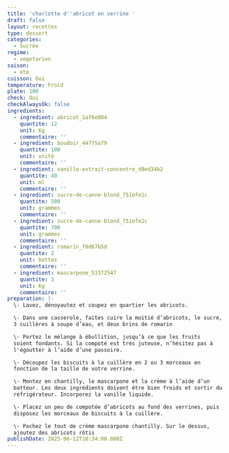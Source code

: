 ```yaml
---
title: 'charlotte d''abricot en verrine '
draft: false
layout: recettes
type: dessert
categories:
  - Sucrée
regime:
  - vegetarien
saison:
  - ete
cuisson: Oui
temperature: Froid
plate: 100
check: Oui
checkAlwaysOk: false
ingredients:
  - ingredient: abricot_1af6e084
    quantite: 12
    unit: Kg
    commentaire: ''
  - ingredient: boudoir_44775a79
    quantite: 100
    unit: unité
    commentaire: ''
  - ingredient: vanille-extrait-concentre_d8ed34b2
    quantite: 40
    unit: ml
    commentaire: ''
  - ingredient: sucre-de-canne-blond_751efe1c
    quantite: 500
    unit: grammes
    commentaire: ''
  - ingredient: sucre-de-canne-blond_751efe1c
    quantite: 700
    unit: grammes
    commentaire: ''
  - ingredient: romarin_f0d67b5d
    quantite: 2
    unit: bottes
    commentaire: ''
  - ingredient: mascarpone_53372547
    quantite: 3
    unit: Kg
    commentaire: ''
preparation: |-
  \- Lavez, dénoyautez et coupez en quartier les abricots.

  \- Dans une casserole, faites cuire la moitié d’abricots, le sucre,
  3 cuillères à soupe d’eau, et deux brins de romarin

  \- Portez le mélange à ébullition, jusqu’à ce que les fruits
  soient fondants. Si la compoté est très juteuse, n’hésitez pas à
  l'égoutter à l’aide d’une passoire.

  \- Découpez les biscuits à la cuillère en 2 ou 3 morceaux en
  fonction de la taille de votre verrine.

  \- Montez en chantilly, le mascarpone et la crème à l’aide d’un
  batteur. Les deux ingrédients doivent être bien froids et sortir du
  réfrigérateur. Incorporez la vanille liquide.

  \- Placez un peu de compotée d’abricots au fond des verrines, puis
  disposez les morceaux de biscuits à la cuillère.

  \- Pochez le tout de crème mascarpone chantilly. Sur le dessus,
  ajoutez des abricots rôtis
publishDate: 2025-06-12T10:34:00.000Z
---
```

